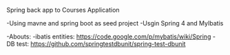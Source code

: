 Spring back app to Courses Application


-Using mavne and spring boot as seed project
-Usgin Spring 4 and MyIbatis

-Abouts:
   -ibatis entities: https://code.google.com/p/mybatis/wiki/Spring
   -DB test: https://github.com/springtestdbunit/spring-test-dbunit
